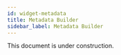 ```yaml
---
id: widget-metadata
title: Metadata Builder
sidebar_label: Metadata Builder
---
```


This document is under construction.